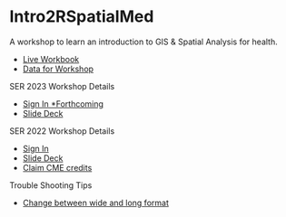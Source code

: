 # Intro2RSpatialMed

A workshop to learn an introduction to GIS & Spatial Analysis for health. 

- [Live Workbook](https://makosak.github.io/Intro2RSpatialMed)
- [Data for Workshop](https://github.com/Makosak/Intro2RSpatialMed/tree/main/data)

SER 2023 Workshop Details

- [Sign In *Forthcoming](https://docs.google.com/forms/d/1eUL4kHaujNVgLnlmSA9zRkSVLp-s1OPoAIls0_gDDEc/edit)
- [Slide Deck](https://docs.google.com/presentation/d/1Og-RmBloA2_thTKQIP9dAfVMBf_tS39U1V6ZlbVLWrY/edit#slide=id.p)

SER 2022 Workshop Details

- [Sign In](https://docs.google.com/forms/d/e/1FAIpQLSf_TC0sxXDriCbnRtol6exTMzRZTugSMoctoz1uu0cijnktAQ/viewform)
- [Slide Deck](https://docs.google.com/presentation/d/1c1RirI9Jk_Pk99n2nuCIFZYoeBRzfHat6nR6-ZQGhrI/edit?usp=sharing)
- [Claim CME credits](https://cme.uchicago.edu/SpatialAnalysis22)

Trouble Shooting Tips
- [Change between wide and long format](http://www.cookbook-r.com/Manipulating_data/Converting_data_between_wide_and_long_format/)
